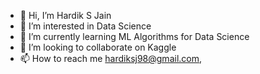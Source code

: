- 👋 Hi, I’m Hardik S Jain
- 👀 I’m interested in Data Science
- 🌱 I’m currently learning ML Algorithms for Data Science
- 💞️ I’m looking to collaborate on Kaggle
- 📫 How to reach me hardiksj98@gmail.com,

<!---
HardikJain98/HardikJain98 is a ✨ special ✨ repository because its `README.md` (this file) appears on your GitHub profile.
You can click the Preview link to take a look at your changes.
--->

